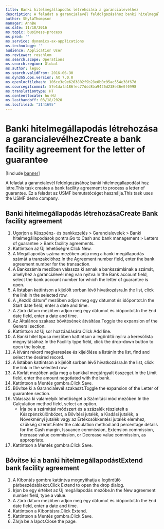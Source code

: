 ```yaml
---
title: Banki hitelmegállapodás létrehozása a garancialevélhez
description: A feladat a garancialevél feldolgozásához banki hitelmegállapodást hoz létre.
author: ShylaThompson
manager: AnnBe
ms.date: 11/10/2016
ms.topic: business-process
ms.prod: ''
ms.service: dynamics-ax-applications
ms.technology: ''
audience: Application User
ms.reviewer: roschlom
ms.search.scope: Operations
ms.search.region: Global
ms.author: leguo
ms.search.validFrom: 2016-06-30
ms.dyn365.ops.version: AX 7.0.0
ms.openlocfilehash: 106ce3e9e6263802f9b28e0b0c95ac554e38f67d
ms.sourcegitcommit: 57e1dafa186fec77ddd8ba9425d238e36e0f0998
ms.translationtype: HT
ms.contentlocale: hu-HU
ms.lasthandoff: 03/18/2020
ms.locfileid: "3141695"
---
```

# <a name="create-a-bank-facility-agreement-for-the-letter-of-guarantee"></a><span data-ttu-id="9e622-103">Banki hitelmegállapodás létrehozása a garancialevélhez</span><span class="sxs-lookup"><span data-stu-id="9e622-103">Create a bank facility agreement for the letter of guarantee</span></span>

[!include [banner](../../includes/banner.md)]

<span data-ttu-id="9e622-104">A feladat a garancialevél feldolgozásához banki hitelmegállapodást hoz létre.</span><span class="sxs-lookup"><span data-stu-id="9e622-104">This task creates a bank facility agreement to process a letter of guarantee.</span></span> <span data-ttu-id="9e622-105">Ez a feladat az USMF bemutatócéget használja.</span><span class="sxs-lookup"><span data-stu-id="9e622-105">This task uses the USMF demo company.</span></span> 


## <a name="create-bank-facility-agreement"></a><span data-ttu-id="9e622-106">Banki hitelmegállapodás létrehozása</span><span class="sxs-lookup"><span data-stu-id="9e622-106">Create Bank facility agreement</span></span>
1. <span data-ttu-id="9e622-107">Ugorjon a Készpénz- és bankkezelés > Garancialevelek > Banki hitelmegállapodások pontra.</span><span class="sxs-lookup"><span data-stu-id="9e622-107">Go to Cash and bank management > Letters of guarantee > Bank facility agreements.</span></span>
2. <span data-ttu-id="9e622-108">Kattintson az Új lehetőségre.</span><span class="sxs-lookup"><span data-stu-id="9e622-108">Click New.</span></span>
3. <span data-ttu-id="9e622-109">A Megállapodás száma mezőben adja meg a banki megállapodás számát a tranzakcióhoz.</span><span class="sxs-lookup"><span data-stu-id="9e622-109">In the Agreement number field, enter the bank agreement number for the transaction.</span></span>
4. <span data-ttu-id="9e622-110">A Bankszámla mezőben válassza ki annak a bankszámlának a számát, amelyhez a garancialevél meg van nyitva.</span><span class="sxs-lookup"><span data-stu-id="9e622-110">In the Bank account field, select the bank account number for which the letter of guarantee is open.</span></span> 
5. <span data-ttu-id="9e622-111">A listában kattintson a kijelölt sorban lévő hivatkozásra.</span><span class="sxs-lookup"><span data-stu-id="9e622-111">In the list, click the link in the selected row.</span></span>
6. <span data-ttu-id="9e622-112">A „Kezdő dátum” mezőben adjon meg egy dátumot és időpontot.</span><span class="sxs-lookup"><span data-stu-id="9e622-112">In the Start date field, enter a date and time.</span></span>
7. <span data-ttu-id="9e622-113">A Záró dátum mezőben adjon meg egy dátumot és időpontot.</span><span class="sxs-lookup"><span data-stu-id="9e622-113">In the End date field, enter a date and time.</span></span>
8. <span data-ttu-id="9e622-114">Az Általános szakasz bővítésének átváltása.</span><span class="sxs-lookup"><span data-stu-id="9e622-114">Toggle the expansion of the General section.</span></span>
9. <span data-ttu-id="9e622-115">Kattintson az Új sor hozzáadására.</span><span class="sxs-lookup"><span data-stu-id="9e622-115">Click Add line.</span></span>
10. <span data-ttu-id="9e622-116">A Banki hitel típusa mezőben kattintson a legördítő nyílra a keresőlista megnyitásához.</span><span class="sxs-lookup"><span data-stu-id="9e622-116">In the Facility type field, click the drop-down button to open the lookup.</span></span>
11. <span data-ttu-id="9e622-117">A kívánt rekord megkeresése és kijelölése a listán</span><span class="sxs-lookup"><span data-stu-id="9e622-117">In the list, find and select the desired record.</span></span>
12. <span data-ttu-id="9e622-118">A listában kattintson a kijelölt sorban lévő hivatkozásra.</span><span class="sxs-lookup"><span data-stu-id="9e622-118">In the list, click the link in the selected row.</span></span>
13. <span data-ttu-id="9e622-119">A Korlát mezőben adja meg a bankkal megtárgyalt összeget.</span><span class="sxs-lookup"><span data-stu-id="9e622-119">In the Limit field, enter the amount negotiated with the bank.</span></span>
14. <span data-ttu-id="9e622-120">Kattintson a Mentés gombra.</span><span class="sxs-lookup"><span data-stu-id="9e622-120">Click Save.</span></span>
15. <span data-ttu-id="9e622-121">Bővítse ki a Garancialevél szakaszt.</span><span class="sxs-lookup"><span data-stu-id="9e622-121">Toggle the expansion of the Letter of guarantee section.</span></span>
16. <span data-ttu-id="9e622-122">Válassza ki valamelyik lehetőséget a Számítási mód mezőben.</span><span class="sxs-lookup"><span data-stu-id="9e622-122">In the Calculation method field, select an option.</span></span>
    * <span data-ttu-id="9e622-123">Írja be a számítási módszert és a százalék részleteit a Készpénzkülönbözet, a Bővítési jutalék, a Kiadási jutalék, a Növekményi jutalék vagy az Értékcsökkentési jutalék elemhez, szükség szerint.</span><span class="sxs-lookup"><span data-stu-id="9e622-123">Enter the calculation method and percentage details for the Cash margin, Issuance commission, Extension commission, Increase value commission, or Decrease value commission, as appropriate.</span></span>   
17. <span data-ttu-id="9e622-124">Kattintson a Mentés gombra.</span><span class="sxs-lookup"><span data-stu-id="9e622-124">Click Save.</span></span>

## <a name="extend-bank-facility-agreement"></a><span data-ttu-id="9e622-125">Bővítse ki a banki hitelmegállapodást</span><span class="sxs-lookup"><span data-stu-id="9e622-125">Extend bank facility agreement</span></span>
1. <span data-ttu-id="9e622-126">A Kibontás gombra kattintva megnyithatja a legördülő párbeszédablakot.</span><span class="sxs-lookup"><span data-stu-id="9e622-126">Click Extend to open the drop dialog.</span></span>
2. <span data-ttu-id="9e622-127">Írjon be egy értéket az Új megállapodás mezőbe.</span><span class="sxs-lookup"><span data-stu-id="9e622-127">In the New agreement number field, type a value.</span></span>
3. <span data-ttu-id="9e622-128">A Záró dátum mezőben adjon meg egy dátumot és időpontot.</span><span class="sxs-lookup"><span data-stu-id="9e622-128">In the End date field, enter a date and time.</span></span>
4. <span data-ttu-id="9e622-129">Kattintson a Kibontásra.</span><span class="sxs-lookup"><span data-stu-id="9e622-129">Click Extend.</span></span>
5. <span data-ttu-id="9e622-130">Kattintson a Mentés gombra.</span><span class="sxs-lookup"><span data-stu-id="9e622-130">Click Save.</span></span>
6. <span data-ttu-id="9e622-131">Zárja be a lapot.</span><span class="sxs-lookup"><span data-stu-id="9e622-131">Close the page.</span></span>

